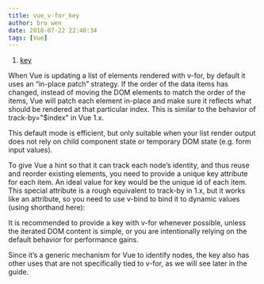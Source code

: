```yaml
---
title: vue_v-for_key
author: bro wen
date: 2018-07-22 22:40:34
tags: [Vue]
---
```


1. [key](https://vuejs.org/v2/guide/list.html#key)

When Vue is updating a list of elements rendered with v-for, by default it uses an “in-place patch” strategy. If the order of the data items has changed, instead of moving the DOM elements to match the order of the items, Vue will patch each element in-place and make sure it reflects what should be rendered at that particular index. This is similar to the behavior of track-by="$index" in Vue 1.x.

This default mode is efficient, but only suitable when your list render output does not rely on child component state or temporary DOM state (e.g. form input values).

To give Vue a hint so that it can track each node’s identity, and thus reuse and reorder existing elements, you need to provide a unique key attribute for each item. An ideal value for key would be the unique id of each item. This special attribute is a rough equivalent to track-by in 1.x, but it works like an attribute, so you need to use v-bind to bind it to dynamic values (using shorthand here):

<div v-for="item in items" :key="item.id">
  <!-- content -->
</div>

It is recommended to provide a key with v-for whenever possible, unless the iterated DOM content is simple, or you are intentionally relying on the default behavior for performance gains.

Since it’s a generic mechanism for Vue to identify nodes, the key also has other uses that are not specifically tied to v-for, as we will see later in the guide.